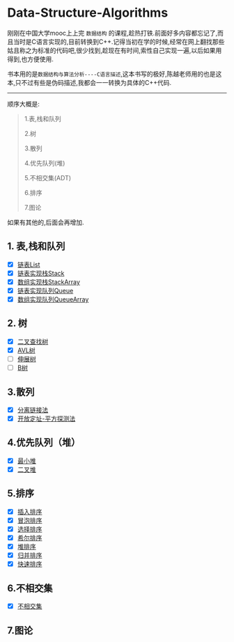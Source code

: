 # Data-Structure-Algorithms

刚刚在中国大学mooc上上完 `数据结构` 的课程,趁热打铁.前面好多内容都忘记了,而且当时是C语言实现的,目前转换到C++.记得当初在学的时候,经常在网上翻找那些姑且称之为标准的代码吧,很少找到,趁现在有时间,索性自己实现一遍,以后如果用得到,也方便使用.

书本用的是`数据结构与算法分析----C语言描述`,这本书写的极好,陈越老师用的也是这本,只不过有些是伪码描述,我都会一一转换为具体的C++代码.
***
顺序大概是:

> 1.表,栈和队列
> 
> 2.树
> 
> 3.散列
> 
> 4.优先队列(堆)
> 
> 5.不相交集(ADT)
> 
> 6.排序
> 
> 7.图论


如果有其他的,后面会再增加.

## 1. 表,栈和队列

- [x] [链表List](https://github.com/plantree/Data-Structure-Algorithms/blob/master/DataStructure/List.h)
- [x] [链表实现栈Stack](https://github.com/plantree/Data-Structure-Algorithms/blob/master/DataStructure/Stack.h)
- [x] [数组实现栈StackArray](https://github.com/plantree/Data-Structure-Algorithms/blob/master/DataStructure/StackArray.h)
- [x] [链表实现队列Queue](https://github.com/plantree/Data-Structure-Algorithms/blob/master/DataStructure/Queue.h)
- [x] [数组实现队列QueueArray](https://github.com/plantree/Data-Structure-Algorithms/blob/master/DataStructure/QueueArray.h)

## 2. 树
- [x] [二叉查找树](https://github.com/plantree/Data-Structure-Algorithms/blob/master/DataStructure/Tree.h)
- [x] [AVL树](https://github.com/plantree/Data-Structure-Algorithms/blob/master/DataStructure/AVLTree.h)
- [ ] [伸展树]()
- [ ] [B树]()

## 3.散列
- [x] [分离链接法](https://github.com/plantree/Data-Structure-Algorithms/blob/master/DataStructure/HashSep.h)
- [x] [开放定址-平方探测法](https://github.com/plantree/Data-Structure-Algorithms/blob/master/DataStructure/HashQuad.h)

## 4.优先队列（堆）
- [x] [最小堆](https://github.com/plantree/Data-Structure-Algorithms/blob/master/DataStructure/BinHeap.h)
- [x] [二叉堆](https://github.com/plantree/Data-Structure-Algorithms/blob/master/DataStructure/BinQueue.h)

## 5.排序
- [x] [插入排序](https://github.com/plantree/Data-Structure-Algorithms/blob/master/DataStructure/Sort.h)
- [x] [冒泡排序](https://github.com/plantree/Data-Structure-Algorithms/blob/master/DataStructure/Sort.h)
- [x] [选择排序](https://github.com/plantree/Data-Structure-Algorithms/blob/master/DataStructure/Sort.h)
- [x] [希尔排序](https://github.com/plantree/Data-Structure-Algorithms/blob/master/DataStructure/Sort.h)
- [x] [堆排序](https://github.com/plantree/Data-Structure-Algorithms/blob/master/DataStructure/Sort.h)
- [x] [归并排序](https://github.com/plantree/Data-Structure-Algorithms/blob/master/DataStructure/Sort.h)
- [x] [快速排序](https://github.com/plantree/Data-Structure-Algorithms/blob/master/DataStructure/Sort.h)
## 6.不相交集
- [x] [不相交集](https://github.com/plantree/Data-Structure-Algorithms/blob/master/DataStructure/DisjSet.h)

## 7.图论